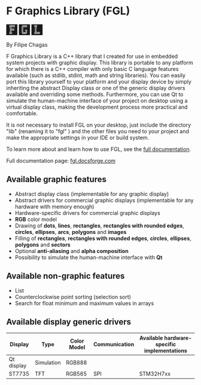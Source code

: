 # F Graphics Library (FGL)

![logo](doc/logo-dark.png)

By Filipe Chagas

F Graphics Library is a C++ library that I created for use in embedded system projects with graphic display. This library is portable to any platform for which there is a C++ compiler with only basic C language features available (such as stdlib, stdint, math and string libraries). You can easily port this library yourself to your platform and your display device by simply inheriting the abstract Display class or one of the generic display drivers available and overriding some methods. Furthermore, you can use Qt to simulate the human-machine interface of your project on desktop using a virtual display class, making the development process more practical and comfortable.

It is not necessary to install FGL on your desktop, just include the directory "lib" (renaming it to "fgl" ) and the other files you need to your project and make the appropriate settings in your IDE or build system.

To learn more about and learn how to use FGL, see the [full documentation](https://fgl.docsforge.com/).

Full documentation page: [fgl.docsforge.com](https://fgl.docsforge.com/)

## Available graphic features
* Abstract display class (implementable for any graphic display)
* Abstract drivers for commercial graphic displays (implementable for any hardware with memory enough)
* Hardware-specific drivers for commercial graphic displays
* **RGB** color model
* Drawing of **dots**, **lines**, **rectangles**, **rectangles with rounded edges**, **circles**, **ellipses**, **arcs**, **polygons** and **images**
* Filling of **rectangles**, **rectangles with rounded edges**, **circles**, **ellipses**, **polygons** and **sectors**
* Optional **anti-aliasing** and **alpha composition**
* Possibility to simulate the human-machine interface with **Qt**

## Available non-graphic features
* List
* Counterclockwise point sorting (selection sort)
* Search for float minimum and maximum values in arrays

## Available display generic drivers 
|Display    |Type       |Color Model   |Communication |Available hardware-specific implementations|
|-----------|-----------|--------------|--------------|-------------------------------------------|
|Qt display |Simulation |RGB888        |              |                                           |
|ST7735     |TFT        |RGB565        |SPI           |STM32H7xx                                  |
